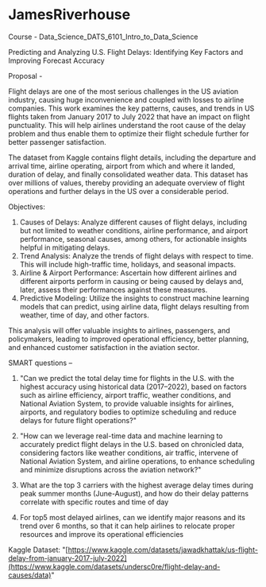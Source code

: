 # JamesRiverhouse
Course - Data_Science_DATS_6101_Intro_to_Data_Science 

Predicting and Analyzing U.S. Flight Delays: Identifying Key Factors and Improving Forecast Accuracy

Proposal -

Flight delays are one of the most serious challenges in the US aviation industry, causing huge inconvenience and coupled with losses to airline companies. This work examines the key patterns, causes, and trends in US flights taken from January 2017 to July 2022 that have an impact on flight punctuality. This will help airlines understand the root cause of the delay problem and thus enable them to optimize their flight schedule further for better passenger satisfaction.

The dataset from Kaggle contains flight details, including the departure and arrival time, airline operating, airport from which and where it landed, duration of delay, and finally consolidated weather data. This dataset has over millions of values, thereby providing an adequate overview of flight operations and further delays in the US over a considerable period.

Objectives:
1. Causes of Delays: Analyze different causes of flight delays, including but not limited to weather conditions, airline performance, and airport performance, seasonal causes, among others, for actionable insights helpful in mitigating delays.
2. Trend Analysis: Analyze the trends of flight delays with respect to time. This will include high-traffic time, holidays, and seasonal impacts.
3. Airline & Airport Performance: Ascertain how different airlines and different airports perform in causing or being caused by delays and, later, assess their performances against these measures.
4. Predictive Modeling: Utilize the insights to construct machine learning models that can predict, using airline data, flight delays resulting from weather, time of day, and other factors.

This analysis will offer valuable insights to airlines, passengers, and policymakers, leading to improved operational efficiency, better planning, and enhanced customer satisfaction in the aviation sector.

SMART questions – 

1.	"Can we predict the total delay time for flights in the U.S. with the highest accuracy using historical data (2017–2022), based on factors such as airline efficiency, airport traffic, weather conditions, and National Aviation System, to provide valuable insights for airlines, airports, and regulatory bodies to optimize scheduling and reduce delays for future flight operations?"

2.	"How can we leverage real-time data and machine learning to accurately predict flight delays in the U.S. based on chronicled data, considering factors like weather conditions, air traffic, intervene of National Aviation System, and airline operations, to enhance scheduling and minimize disruptions across the aviation network?"

3. What are the top 3 carriers with the highest average delay times during peak summer months (June-August), and how do their delay patterns correlate with specific routes and time of day

4. For top5 most delayed airlines, can we identify major reasons and its trend over 6 months, so that it can help airlines to relocate proper resources and improve its operational efficiencies

Kaggle Dataset: "[https://www.kaggle.com/datasets/jawadkhattak/us-flight-delay-from-january-2017-july-2022](https://www.kaggle.com/datasets/undersc0re/flight-delay-and-causes/data)"

